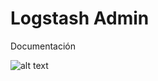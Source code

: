# Logstash Admin
Documentación


![alt text](https://github.com/FranHerreraR/logstash/blob/main/logstash.jpg?raw=true)

